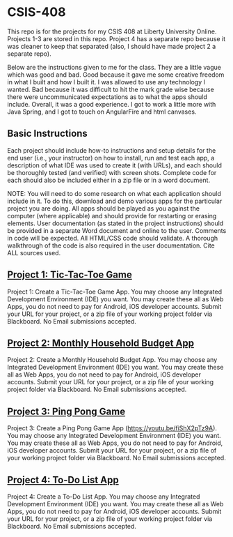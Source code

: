 # CSIS-408
This repo is for the projects for my CSIS 408 at Liberty University Online. Projects 1-3 are stored in this repo. Project 4 has a separate repo because it was cleaner to keep that separated (also, I should have made project 2 a separate repo). 

Below are the instructions given to me for the class. They are a little vague which was good and bad. Good because it gave me some creative freedom in what I built and how I built it. I was allowed to use any technology I wanted. Bad because it was difficult to hit the mark grade wise because there were uncommunicated expectations as to what the apps should include. Overall, it was a good experience. I got to work a little more with Java Spring, and I got to touch on AngularFire and html canvases. 

## Basic Instructions
Each project should include how-to instructions and setup details for the end user (i.e., your
instructor) on how to install, run and test each app, a description of what IDE was used to create
it (with URLs), and each should be thoroughly tested (and verified) with screen shots. Complete
code for each should also be included either in a zip file or in a word document.

NOTE: You will need to do some research on what each application should include in it. To do 
this, download and demo various apps for the particular project you are doing. All apps should
be played as you against the computer (where applicable) and should provide for restarting or
erasing elements. User documentation (as stated in the project instructions) should be provided in
a separate Word document and online to the user. Comments in code will be expected. All
HTML/CSS code should validate. A thorough walkthrough of the code is also required in the
user documentation. Cite ALL sources used.

## [Project 1: Tic-Tac-Toe Game](/tic-tac-toe/README.md)
Project 1: Create a Tic-Tac-Toe Game App. You may choose any Integrated Development
Environment (IDE) you want. You may create these all as Web Apps, you do not need to pay for
Android, iOS developer accounts. Submit your URL for your project, or a zip file of your
working project folder via Blackboard. No Email submissions accepted.

## [Project 2: Monthly Household Budget App](/monthly-budget/README.md)
Project 2: Create a Monthly Household Budget App. You may choose any Integrated
Development Environment (IDE) you want. You may create these all as Web Apps, you do not
need to pay for Android, iOS developer accounts. Submit your URL for your project, or a zip file
of your working project folder via Blackboard. No Email submissions accepted.


## [Project 3: Ping Pong Game](/ping-pong/README.md)
Project 3: Create a Ping Pong Game App (https://youtu.be/fiShX2pTz9A). You may choose any
Integrated Development Environment (IDE) you want. You may create these all as Web Apps,
you do not need to pay for Android, iOS developer accounts. Submit your URL for your project,
or a zip file of your working project folder via Blackboard. No Email submissions accepted.


## [Project 4: To-Do List App](https://github.com/djhouseknecht/angularfire-todo)
Project 4: Create a To-Do List App. You may choose any Integrated Development Environment
(IDE) you want. You may create these all as Web Apps, you do not need to pay for Android, iOS
developer accounts. Submit your URL for your project, or a zip file of your working project
folder via Blackboard. No Email submissions accepted.
